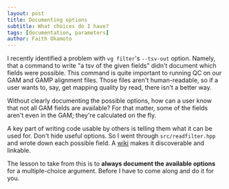 ```yaml
---
layout: post
title: Documenting options
subtitle: What choices do I have?
tags: [documentation, parameters]
author: Faith Okamoto
---
```


I recently identified a problem with `vg filter`'s `--tsv-out` option. Namely,
that a command to write "a tsv of the given fields" didn't document which fields
were possible. This command is quite important to running QC on our GAM and GAMP 
alignment files. Those files aren't human-readable, so if a user wants to, say,
get mapping quality by read, there isn't a better way.

Without clearly documenting the possible options, how can a user know that not
all GAM fields are available? For that matter, some of the fields aren't even in
the GAM; they're calculated on the fly.

A key part of writing code usable by others is telling them what it can be used
for. Don't hide useful options. So I went through `src/readfilter.hpp` and wrote
down each possible field. A [wiki][Wiki] makes it discoverable and linkable.

The lesson to take from this is to **always document the available options**
for a multiple-choice argument. Before I have to come along and do it for you.

[Code]: https://github.com/vgteam/vg/blob/master/src/readfilter.hpp
[Wiki]: https://github.com/vgteam/vg/wiki/Getting-alignment-statistics-with-%E2%80%90%E2%80%90tsv%E2%80%90out